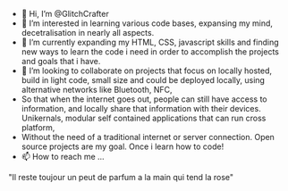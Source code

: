 - 👋 Hi, I’m @GlitchCrafter
- 👀 I’m interested in learning various code bases, expansing my mind, decetralisation in nearly all aspects. 
- 🌱 I’m currently expanding my HTML, CSS, javascript skills and finding new ways to learn the code i need in order to accomplish the projects and goals that i have.
- 💞️ I’m looking to collaborate on projects that focus on locally hosted, build in light code, small size and could be deployed locally, using alternative networks like Bluetooth, NFC,
- So that when the internet goes out, people can still have access to information, and locally share that information with their devices. Unikernals, modular self contained applications that can run cross platform, 
- Without the need of a traditional internet or server connection. Open source projects are my goal. Once i learn how to code! 
- 📫 How to reach me ...

"Il reste toujour un peut de parfum a la main qui tend la rose"

<!---
GlitchCrafter/GlitchCrafter is a ✨ special ✨ repository because its `README.md` (this file) appears on your GitHub profile.
You can click the Preview link to take a look at your changes.
--->
